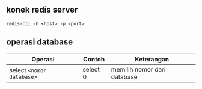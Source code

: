 ## konek redis server
```
redis-cli -h <host> -p <port>
```

## operasi database
| Operasi | Contoh | Keterangan |
|---------|------------|------------|
| select `<nomor database>`|  select 0 |memilih nomor dari database|
